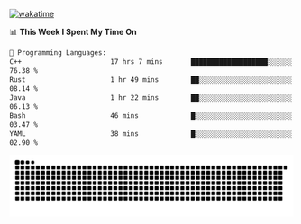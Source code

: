 [![wakatime](https://wakatime.com/badge/user/384f91c6-4eee-411f-8f3b-1b691f58a544.svg)](https://wakatime.com/@384f91c6-4eee-411f-8f3b-1b691f58a544)

<!--START_SECTION:waka-->
📊 **This Week I Spent My Time On** 

```text
💬 Programming Languages: 
C++                      17 hrs 7 mins       ███████████████████░░░░░░   76.38 % 
Rust                     1 hr 49 mins        ██░░░░░░░░░░░░░░░░░░░░░░░   08.14 % 
Java                     1 hr 22 mins        ██░░░░░░░░░░░░░░░░░░░░░░░   06.13 % 
Bash                     46 mins             █░░░░░░░░░░░░░░░░░░░░░░░░   03.47 % 
YAML                     38 mins             █░░░░░░░░░░░░░░░░░░░░░░░░   02.90 % 
```


<!--END_SECTION:waka-->

<picture>
  <source media="(prefers-color-scheme: dark)" srcset="https://raw.githubusercontent.com/fuwx295/fuwx295/output/github-contribution-grid-snake-dark.svg">
  <source media="(prefers-color-scheme: light)" srcset="https://raw.githubusercontent.com/fuwx295/fuwx295/output/github-contribution-grid-snake.svg">
  <img alt="github contribution grid snake animation" src="https://raw.githubusercontent.com/fuwx295/fuwx295/output/github-contribution-grid-snake.svg">
</picture>
